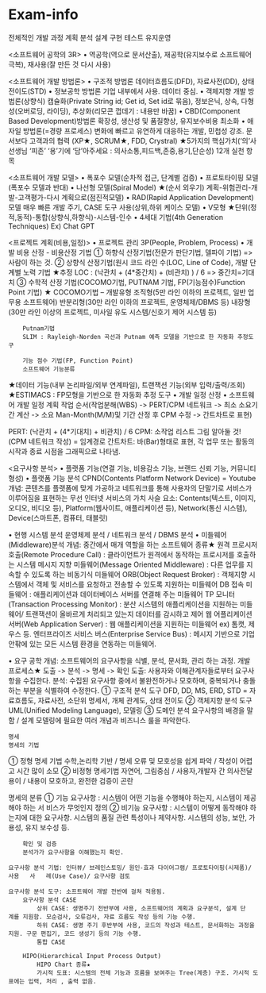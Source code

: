 # Exam-info
전체적인 개발 과정
계획 분석 설계 구현 테스트 유지운영



<소프트웨어 공학의 3R>
• 역공학(역으로 문서산출), 재공학(유지보수로 소프트웨어 극복), 재사용(잘 만든 것 다시 사용)


<소프트웨어 개발 방법론>
• 구조적 방법론
데이터흐름도(DFD), 자료사전(DD), 상태전이도(STD)
• 정보공학 방법론
기업 내부에서 사용. 데이터 중심.
• 객체지향 개발 방법론(상향식)
캡슐화(Private String id; Get id, Set id로 묶음), 정보은닉, 상속, 다형성(오버로딩, 라이딩), 추상화(리모콘 껍데기 : 내용만 바꿈)
• CBD(Component Based Development)방법론
	확장성, 생산성 및 품질향상, 유지보수비용 최소화
• 애자일 방법론(=경량 프로세스)
	변화에 빠르고 유연하게 대응하는 개발, 민첩성 강조. 문서보다 고객과의 협력
	(XP★, SCRUM★, FDD, Crystral)
★5가지의 핵심가치(‘의’사선생님 ‘피존’ ‘용’기에 ‘담’아주세요 : 의사소통,피드백,존중,용기,단순성) 12개 실천 항목

<소프트웨어 개발 모델>
• 폭포수 모델(순차적 접근, 단계별 검증)
• 프로토타이핑 모델(폭포수 모델과 반대)
• 나선형 모델(Spiral Model) 
★(순서 외우기) 계획-위험관리-개발-고객평가-다시 계획으로(점진적모델)
• RAD(Rapid Application Development)모델 
	매우 빠른 개발 주기, CASE 도구 사용(상위,하위 케이스 모델)
• V모형
★단위(정적,동적)-통합(상향식,하향식)-시스템-인수
• 4세대 기법(4th Generation Techniques) 
	Ex) Chat GPT



<프로젝트 계획(비용,일정)>
• 프로젝트 관리
	3P(People, Problem, Process)
• 개발 비용 산정
	- 비용산정 기법
	① 하향식 산정기법(전문가 판단기법, 델파이 기법) => 사람이 하는 것.
	② 상향식 산정기법(원시 코드 라인 수(LOC, Line of Code), 개발 단계별 노력 기법 
		★추정 LOC : (낙관치 + (4*중간치) + (비관치) ) / 6   => 중간치=기대치
	③ 수학적 산정 기법(COCOMO기법, PUTNAM 기법, FP(기능점수)Function Point 기법)
		★ COCOMO기법 – 개발유형 
		조직형(5만 라인 이하의 프로젝트, 일반 업무용 소프트웨어)
		반분리형(30만 라인 이하의 프로젝트, 운영체제/DBMS 등)
		내장형(30만 라인 이상의 프로젝트, 미사일 유도 시스템/신호기 제어 시스템 등)

		Putnam기법
		SLIM : Rayleigh-Norden 곡선과 Putnam 예측 모델을 기반으로 한 자동화 추정도구

		기능 점수 기법(FP, Function Point) 
		소프트웨어 기능분류
★데이터 기능(내부 논리파일/외부 연계파일), 트랜잭션 기능(외부 입력/출력/조회)
		★ESTIMACS : FP모형을 기반으로 한 자동화 추정 도구
• 개발 일정 산정
	• 소프트웨어 개발 일정 계획
작업 순서(작업분해(WBS) -> PERT/CPM 네트워크 -> 최소 소요기간 계산 -> 소요 Man-Month(M/M)및 기간 산정 후 CPM 수정 -> 간트차트로 표현)

PERT: (낙관치 + (4*기대치) + 비관치) / 6
CPM: 소작업 리스트 그림 알아둘 것! (CPM 네트워크 작성) = 임계경로
간트차트: 바(Bar)형태로 표현, 각 업무 또는 활동의 시작과 종료 시점을 그래픽으로 나타냄.


<요구사항 분석>
• 플랫폼 기능(연결 기능, 비용감소 기능, 브랜드 신뢰 기능, 커뮤니티 형성)
• 플랫폼 기능 분석
	CPND(Contents Platform Network Device) = Youtube
개념: 콘텐츠를 플랫폼에 맞게 가공하고 네트워크를 통해 사용자의 단말기로 서비스가 이루어짐을 표현하는 무선 인터넷 서비스의 가치 사슬
요소: Contents(텍스트, 이미지, 오디오, 비디오 등), Platform(웹사이트, 애플리케이션 등), Network(통신 시스템), Device(스마트폰, 컴퓨터, 태블릿)

• 현행 시스템 분석
	운영체제 분석 / 네트워크 분석 / DBMS 분석
• 미들웨어(Middleware)분석
	개념: 중간에서 매개 역할을 하는 소프트웨어
종류★ 
원격 프로시저 호출(Remote Procedure Call) : 클라이언트가 원격에서 동작하는 프로시저를 호출하는 시스템
메시지 지향 미들웨어(Message Oriented Middleware) : 다른 업무를 지속할 수 있도록 하는 비동기식 미들웨어
ORB(Object Request Broker) : 객체지향 시스템에서 객체 및 서비스를 요청하고 전송할 수 있도록 지원하는 미들웨어
DB 접속 미들웨어 : 애플리케이션과 데이터베이스 서버를 연결해 주는 미들웨어
TP 모니터(Transaction Processing Monitor) : 분산 시스템의 애플리케이션을 지원하는 미들웨어/ 트랜잭션이 올바르게 처리되고 있는지 데이터를 감시하고 제어
웹 어플리케이션 서버(Web Application Server) : 웹 애플리케이션을 지원하는 미들웨어 ex) 톰캣, 제우스 등.
엔터프라이즈 서비스 버스(Enterprise Service Bus) : 메시지 기반으로 기업 안팎에 있는 모든 시스템 환경을 연동하는 미들웨어.

• 요구 공학
	개념: 소프트웨어의 요구사항을 식별, 분석, 문서화, 관리 하는 과정.
개발 프로세스★ 
도출 -> 분석 -> 명세 -> 확인 
		도출: 사용자와 이해관계자들로부터 요구사항을 수집한다.
분석: 수집된 요구사항 중에서 불완전하거나 모호하며, 중복되거나 충돌하는 부분을 식별하여 수정한다. 
①	 구조적 분석 도구
DFD, DD, MS, ERD, STD = 자료흐름도, 자료사전, 소단위 명세서, 개체 관계도, 상태 전이도
②	 객체지향 분석 도구
UML(Unified Modeling Language), 모델링
③	 도메인 분석
요구사항의 배경을 말함 / 설계 모델링에 필요한 여러 개념과 비즈니스 룰을 파악한다.
	
	명세
	명세의 기법
① 정형 명세 기법
수학,논리학 기반 / 명세 오류 및 모호성을 쉽게 파악 / 작성이 어렵고 시간 많이 소모
② 비정형 명세기법
자연어, 그림중심 / 사용자,개발자 간 의사전달 용이 / 내용이 모호하고, 완전한 검증이 곤란

명세의 분류
		① 기능 요구사항 : 시스템이 어떤 기능을 수행해야 하는지, 시스템이 제공해야 하는 서		비스가 무엇인지 정의
		② 비기능 요구사항 : 시스템이 어떻게 동작해야 하는지에 대한 요구사항. 시스템의 품질		관련 특성이나 제약사항. 시스템의 성능, 보안, 가용성, 유지 보수성 등.

		확인 및 검증
		분석가가 요구사항을 이해했는지 확인.

	요구사항 분석 기법: 인터뷰/ 브레인스토밍/ 원인-효과 다이어그램/ 프로토타이핑(시제품)/ 사용	사	례(Use Case)/ 요구사항 검토

	요구사항 분석 도구: 소프트웨어 개발 전반에 걸쳐 적용됨.
		요구사항 분석 CASE
			상위 CASE: 생명주기 전반부에 사용, 소프트웨어의 계획과 요구분석, 설계 단				계를 지원함. 모순검사, 오류검사, 자료 흐름도 작성 등의 기능 수행.
			하위 CASE: 생명 주기 후반부에 사용, 코드의 작성과 테스트, 문서화하는 과정을 			지원. 구문 편집기, 코드 생성기 등의 기능 수행.
			통합 CASE 
		
		HIPO(Hierarchical Input Process Output)
			HIPO Chart 종류★
			가시적 도표: 시스템의 전체 기능과 흐름을 보여주는 Tree(계층) 구조. 가시적 도			표에는 입력, 처리 , 출력 없음.

